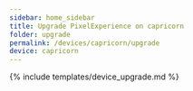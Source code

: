 ```yaml
---
sidebar: home_sidebar
title: Upgrade PixelExperience on capricorn
folder: upgrade
permalink: /devices/capricorn/upgrade
device: capricorn
---
```

{% include templates/device_upgrade.md %}
